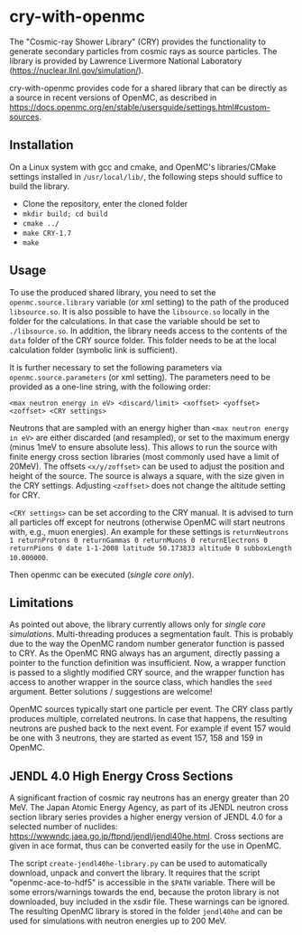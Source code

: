 # cry-with-openmc

The "Cosmic-ray Shower Library" (CRY) provides the functionality to generate secondary particles from cosmic rays as source particles. The library is provided by Lawrence Livermore National Laboratory (https://nuclear.llnl.gov/simulation/).

cry-with-openmc provides code for a shared library that can be directly as a source in recent versions of OpenMC, as described in https://docs.openmc.org/en/stable/usersguide/settings.html#custom-sources. 

## Installation

On a Linux system with gcc and cmake, and OpenMC's libraries/CMake settings installed in `/usr/local/lib/`, the following steps should suffice to build the library.
* Clone the repository, enter the cloned folder
* `mkdir build; cd build`
* `cmake ../`
* `make CRY-1.7`
* `make`


## Usage

To use the produced shared library, you need to set the `openmc.source.library` variable (or xml setting) to the path of the produced `libsource.so`. It is also possible to have the `libsource.so` locally in the folder for the calculations. In that case the variable should be set to `./libsource.so`. In addition, the library needs access to the contents of the `data` folder of the CRY source folder. This folder needs to be at the local calculation folder (symbolic link is sufficient).

It is further necessary to set the following parameters via `openmc.source.parameters` (or xml setting). The parameters need to be provided as a one-line string, with the following order:

`<max neutron energy in eV> <discard/limit> <xoffset> <yoffset> <zoffset> <CRY settings>`

Neutrons that are sampled with an energy higher than `<max neutron energy in eV>` are either discarded (and resampled), or set to the maximum energy (minus 1meV to ensure absolute less). This allows to run the source with finite energy cross section libraries (most commonly used have a limit of 20MeV). The offsets `<x/y/zoffset>` can be used to adjust the position and height of the source. The source is always a square, with the size given in the CRY settings. Adjusting `<zoffset>` does not change the altitude setting for CRY.

`<CRY settings>` can be set according to the CRY manual. It is advised to turn all particles off except for neutrons (otherwise OpenMC will start neutrons with, e.g., muon energies). An example for these settings is `returnNeutrons 1 returnProtons 0 returnGammas 0 returnMuons 0 returnElectrons 0 returnPions 0 date 1-1-2008 latitude 50.173833 altitude 0 subboxLength 10.000000`.

Then openmc can be executed (*single core only*).

## Limitations

As pointed out above, the library currently allows only for *single core simulations*. Multi-threading produces a segmentation fault. This is probably due to the way the OpenMC random number generator function is passed to CRY. As the OpenMC RNG always has an argument, directly passing a pointer to the function definition was insufficient. Now, a wrapper function is passed to a slightly modified CRY source, and the wrapper function has access to another wrapper in the source class, which handles the `seed` argument. Better solutions / suggestions are welcome!

OpenMC sources typically start one particle per event. The CRY class partly produces multiple, correlated neutrons. In case that happens, the resulting neutrons are pushed back to the next event. For example if event 157 would be one with 3 neutrons, they are started as event 157, 158 and 159 in OpenMC.

## JENDL 4.0 High Energy Cross Sections

A significant fraction of cosmic ray neutrons has an energy greater than 20 MeV. The Japan Atomic Energy Agency, as part of its JENDL neutron cross section library series provides a higher energy version of JENDL 4.0 for a selected number of nuclides: https://wwwndc.jaea.go.jp/ftpnd/jendl/jendl40he.html. Cross sections are given in ace format, thus can be converted easily for the use in OpenMC.

The script `create-jendl40he-library.py` can be used to automatically download, unpack and convert the library. It requires that the script "openmc-ace-to-hdf5" is accessible in the `$PATH` variable. There will be some errors/warnings towards the end, because the proton library is not downloaded, buy included in the xsdir file. These warnings can be ignored. The resulting OpenMC library is stored in the folder `jendl40he` and can be used for simulations with neutron energies up to 200 MeV.